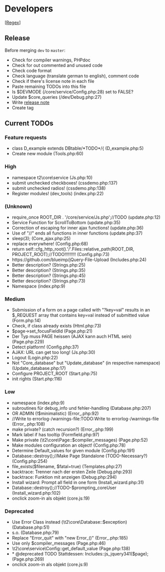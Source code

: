 Developers
==========

[[Regex](https://github.com/experder/T2/blob/master/help/dev_regex.md)]

Release
-------
Before merging `dev` to `master`:
* Check for compiler warnings, PHPdoc
* Check for out commented and unused code
* Check code format
* Check language (translate german to english), comment code
* Check if there's license note in each file
* Paste remaining TODOs into this file
* Is $DEVMODE (/core/service/Config.php:28) set to FALSE?
* Update $core_queries (/dev/Debug.php:27)
* Write [release note](../release_notes.md)
* Create tag

Current TODOs
-------------
### Feature requests
* class D\_example extends DBtable/\*TODO\*/\{ \(D\_example\.php:5\)
* Create new module \(Tools\.php:60\)

### High
* namespace t2\\core\\service \(Js\.php:10\)
* submit unchecked checkboxes\! \(cssdemo\.php:137\)
* submit unchecked radios\! \(cssdemo\.php:138\)
* Register modules\! \(dev\_tools\) \(index\.php:22\)

### (Unknown)
* require\_once ROOT\_DIR \. '/core/service/Js\.php';//TODO \(update\.php:12\)
* Service Function for ScrollToBottom \(update\.php:35\)
* Correction of escaping for inner ajax functions\! \(update\.php:36\)
* Use of "//" ends all functions in inner functions \(update\.php:37\)
* sleep\(3\); \(Core\_ajax\.php:25\)
* replace everywhere\! \(Config\.php:68\)
* return self::cfg\_http\_root\(\)\.'/'\.Files::relative\_path\(ROOT\_DIR, PROJECT\_ROOT\);//TODO\!\!\!\!\!\!\!\!\! \(Config\.php:73\)
* https://github\.com/blueimp/jQuery\-File\-Upload \(Includes\.php:24\)
* Better description? \(Strings\.php:25\)
* Better description? \(Strings\.php:35\)
* Better description? \(Strings\.php:45\)
* Better description? \(Strings\.php:73\)
* Namespace \(index\.php:9\)

### Medium
* Submission of a form on a page called with "?key=val" results in an $\_REQUEST array that contains key=val instead of submitted value \(Form\.php:14\)
* Check, if class already exists \(Html\.php:73\)
* $page\->set\_focusFieldId \(Page\.php:21\)
* Der Typ muss PAGE heissen \(AJAX kann auch HTML sein\) \(Page\.php:229\)
* Detect platform\! \(Config\.php:37\)
* AJAX: URL can get too long\! \(Js\.php:30\)
* Logout \(Login\.php:22\)
* Not "Core\_database" but "Update\_database" \(in respective namespace\) \(Update\_database\.php:17\)
* Configure PROJECT\_ROOT \(Start\.php:75\)
* init rights \(Start\.php:116\)

### Low
* namespace \(index\.php:9\)
* subroutines für debug\_info und fehler\-handling \(Database\.php:207\)
* OR ADMIN \(\!$minimalistic\) \(Error\_\.php:92\)
* //Write to errorlog\-/warnings\-file:TODO:Write to errorlog\-/warnings\-file \(Error\_\.php:108\)
* make private? \(catch recursion?\) \(Error\_\.php:199\)
* Mark label if has tooltip \(Formfield\.php:97\)
* Make private \(\\t2\\core\\Page::$compiler\_messages\) \(Page\.php:52\)
* Make modules configuration an object\! \(Config\.php:78\)
* Determine Default\_values for given module \(Config\.php:191\)
* Database::destroy\(\);//Make Page Standalone \(TODO\-Necessary?\) \(Config\.php:254\)
* file\_exists\($filename, $fatal=true\) \(Templates\.php:27\)
* backtrace: Trenner nach der ersten Zeile \(Debug\.php:293\)
* backtrace: Funktion mit anzeigen \(Debug\.php:294\)
* Install wizard: Prompt all field in one form \(Install\_wizard\.php:31\)
* Database::destroy\(\);//TODO\-$prompting\_coreUser \(Install\_wizard\.php:102\)
* onclick zoom\-in als objekt \(core\.js:19\)

### Deprecated
* Use Error Class instead \(\\t2\\core\\Database::$exception\) \(Database\.php:51\)
* s\.o\. \(Database\.php:79\)
* Replace "Error\_quit" with "new Error\_\(\)" \(Error\_\.php:185\)
* Use only $compiler\_messages \(Page\.php:46\)
* \\t2\\core\\service\\Config::get\_default\_value \(Page\.php:138\)
* \* @deprecated TODO Stattdessen: Includes::js\_jquery341\($page\); \(Page\.php:269\)
* onclick zoom\-in als objekt \(core\.js:9\)
